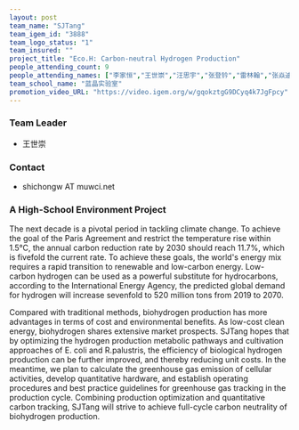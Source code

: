 ```yaml
---
layout: post
team_name: "SJTang"
team_igem_id: "3888"
team_logo_status: "1"
team_insured: ""
project_title: "Eco.H: Carbon-neutral Hydrogen Production"
people_attending_count: 9
people_attending_names: ["李家恒","王世崇","汪思宇","张登钤","雷林翰","张焱迪","倪好","白悦琪","钱秋烨"]
team_school_name: "蓝晶实验室"
promotion_video_URL: "https://video.igem.org/w/gqokztgG9DCyq4k7JgFpcy"
---
```



### Team Leader
* 王世崇

### Contact
* shichongw AT muwci.net

### A High-School Environment Project

The next decade is a pivotal period in tackling climate change. To achieve the goal of the Paris Agreement and restrict the temperature rise within 1.5°C, the annual carbon reduction rate by 2030 should reach 11.7%, which is fivefold the current rate. To achieve these goals, the world's energy mix requires a rapid transition to renewable and low-carbon energy. Low-carbon hydrogen can be used as a powerful substitute for hydrocarbons, according to the International Energy Agency, the predicted global demand for hydrogen will increase sevenfold to 520 million tons from 2019 to 2070.

Compared with traditional methods, biohydrogen production has more advantages in terms of cost and environmental benefits. As low-cost clean energy, biohydrogen shares extensive market prospects. SJTang hopes that by optimizing the hydrogen production metabolic pathways and cultivation approaches of E. coli and R.palustris, the efficiency of biological hydrogen production can be further improved, and thereby reducing unit costs. In the meantime, we plan to calculate the greenhouse gas emission of cellular activities, develop quantitative hardware, and establish operating procedures and best practice guidelines for greenhouse gas tracking in the production cycle. Combining production optimization and quantitative carbon tracking, SJTang will strive to achieve full-cycle carbon neutrality of biohydrogen production.


